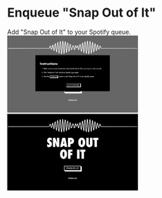 # Enqueue "Snap Out of It"
Add "Snap Out of It" to your Spotify queue.
<br>
<img src="resources/snap1.png" style="max-width: 60%; height: auto" />
<img src="resources/snap2.png" style="max-width: 60%; height: auto" />